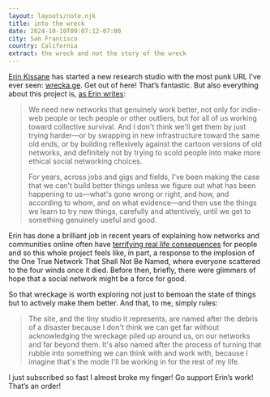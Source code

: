 ```yaml
---
layout: layouts/note.njk
title: into the wreck
date: 2024-10-10T09:07:12-07:00
city: San Francisco
country: California
extract: the wreck and not the story of the wreck
---
```


[Erin Kissane](https://erinkissane.com/) has started a new research studio with the most punk URL I’ve ever seen: [wrecka.ge](https://www.wrecka.ge). Get out of here! That’s fantastic. But also everything about this project is, [as Erin writes](https://www.wrecka.ge/into-the-wreck/): 

> We need new networks that genuinely work better, not only for indie-web people or tech people or other outliers, but for all of us working toward collective survival. And I don't think we'll get them by just trying harder—or by swapping in new infrastructure toward the same old ends, or by building reflexively against the cartoon versions of old networks, and definitely not by trying to scold people into make more ethical social networking choices.
> 
> For years, across jobs and gigs and fields, I've been making the case that we can't build better things unless we figure out what has been happening to us—what's gone wrong or right, and how, and according to whom, and on what evidence—and then use the things we learn to try new things, carefully and attentively, until we get to something genuinely useful and good.

Erin has done a brilliant job in recent years of explaining how networks and communities online often have [terrifying real life consequences](https://erinkissane.com/meta-in-myanmar-full-series) for people and so this whole project feels like, in part, a response to the implosion of the One True Network That Shall Not Be Named, where everyone scattered to the four winds once it died. Before then, briefly, there were glimmers of hope that a social network might be a force for good.

So that wreckage is worth exploring not just to bemoan the state of things but to actively make them better. And that, to me, simply rules:

> The site, and the tiny studio it represents, are named after the debris of a disaster because I don't think we can get far without acknowledging the wreckage piled up around us, on our networks and far beyond them. It's also named after the process of turning that rubble into something we can think with and work with, because I imagine that's the mode I'll be working in for the rest of my life.

I just subscribed so fast I almost broke my finger! Go support Erin’s work! That’s an order!

